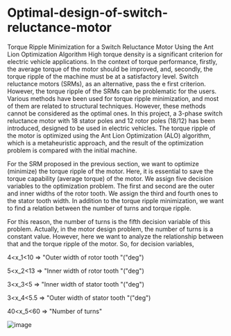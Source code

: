 # Optimal-design-of-switch-reluctance-motor
Torque Ripple Minimization for a Switch Reluctance Motor Using the Ant Lion Optimization Algorithm
High torque density is a significant criterion for electric vehicle applications. In the context of torque performance, firstly, the average torque of the motor
should be improved, and, secondly, the torque ripple of the machine must be at a satisfactory level. Switch reluctance motors (SRMs), as an alternative, pass the
e first criterion. However, the torque ripple of the SRMs can be problematic for the users. Various methods have been used for torque ripple minimization, and
most of them are related to structural techniques. However, these methods cannot be considered as the optimal ones. In this project, a 3-phase switch reluctance
motor with 18 stator poles and 12 rotor poles (18/12) has been introduced, designed to be used in electric vehicles. The torque ripple of the motor is optimized
using the Ant Lion Optimization (ALO) algorithm, which is a metaheuristic approach, and the result of the optimization problem is compared with the initial machine. 

For the SRM proposed in the previous section, we want to optimize (minimize) the torque ripple of the motor. Here, it is essential to save the torque capability
(average torque) of the motor. We assign five decision variables to the optimization problem. The first and second are the outer and inner widths of the rotor
tooth. We assign the third and fourth ones to the stator tooth width. In addition to the torque ripple minimization, we want to find a relation between the 
number of turns and torque ripple.

For this reason, the number of turns is the fifth decision variable of this problem. Actually, in the motor design problem, the number of turns is a constant 
value. However, here we want to analyze the relationship between that and the torque ripple of the motor.
So, for decision variables,
  
4<x_1<10 ⇒ "Outer width of rotor tooth "("deg")

5<x_2<13 ⇒ "Inner width of rotor tooth "("deg")

3<x_3<5 ⇒ "Inner width of stator tooth "("deg")

3<x_4<5.5 ⇒ "Outer width of stator tooth "("deg")

40<x_5<60 ⇒ "Number of turns" 

![image](https://github.com/toohidsharifi/Optimal-design-of-switch-reluctance-motor/assets/126771405/50055404-fbef-4ed4-8f50-2055229e40b7)
